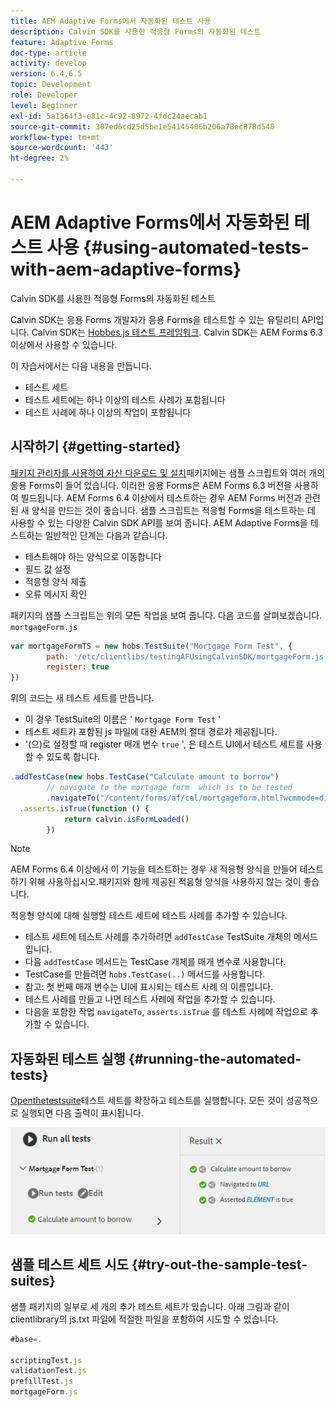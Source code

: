 ```yaml
---
title: AEM Adaptive Forms에서 자동화된 테스트 사용
description: Calvin SDK를 사용한 적응형 Forms의 자동화된 테스트
feature: Adaptive Forms
doc-type: article
activity: develop
version: 6.4,6.5
topic: Development
role: Developer
level: Beginner
exl-id: 5a1364f3-e81c-4c92-8972-4fdc24aecab1
source-git-commit: 307ed6cd25d5be1e54145406b206a78ec878d548
workflow-type: tm+mt
source-wordcount: '443'
ht-degree: 2%

---
```


# AEM Adaptive Forms에서 자동화된 테스트 사용 {#using-automated-tests-with-aem-adaptive-forms}

Calvin SDK를 사용한 적응형 Forms의 자동화된 테스트

Calvin SDK는 응용 Forms 개발자가 응용 Forms을 테스트할 수 있는 유틸리티 API입니다. Calvin SDK는 [Hobbes.js 테스트 프레임워크](https://experienceleague.adobe.com/docs/experience-manager-release-information/aem-release-updates/previous-updates/aem-previous-versions.html). Calvin SDK는 AEM Forms 6.3 이상에서 사용할 수 있습니다.

이 자습서에서는 다음 내용을 만듭니다.

* 테스트 세트
* 테스트 세트에는 하나 이상의 테스트 사례가 포함됩니다
* 테스트 사례에 하나 이상의 작업이 포함됩니다

## 시작하기 {#getting-started}

[패키지 관리자를 사용하여 자산 다운로드 및 설치](assets/testingadaptiveformsusingcalvinsdk1.zip)패키지에는 샘플 스크립트와 여러 개의 응용 Forms이 들어 있습니다. 이러한 응용 Forms은 AEM Forms 6.3 버전을 사용하여 빌드됩니다. AEM Forms 6.4 이상에서 테스트하는 경우 AEM Forms 버전과 관련된 새 양식을 만드는 것이 좋습니다. 샘플 스크립트는 적응형 Forms을 테스트하는 데 사용할 수 있는 다양한 Calvin SDK API를 보여 줍니다. AEM Adaptive Forms을 테스트하는 일반적인 단계는 다음과 같습니다.

* 테스트해야 하는 양식으로 이동합니다
* 필드 값 설정
* 적응형 양식 제출
* 오류 메시지 확인

패키지의 샘플 스크립트는 위의 모든 작업을 보여 줍니다.
다음 코드를 살펴보겠습니다. `mortgageForm.js`

```javascript
var mortgageFormTS = new hobs.TestSuite("Mortgage Form Test", {
        path: '/etc/clientlibs/testingAFUsingCalvinSDK/mortgageForm.js',
        register: true
})
```

위의 코드는 새 테스트 세트를 만듭니다.

* 이 경우 TestSuite의 이름은 &#39; `Mortgage Form Test` &#39;
* 테스트 세트가 포함된 js 파일에 대한 AEM의 절대 경로가 제공됩니다.
* &#39;(으)로 설정할 때 register 매개 변수 `true` &#39;, 은 테스트 UI에서 테스트 세트를 사용할 수 있도록 합니다.

```javascript
.addTestCase(new hobs.TestCase("Calculate amount to borrow")
        // navigate to the mortgage form  which is to be tested
        .navigateTo("/content/forms/af/cal/mortgageform.html?wcmmode=disabled")
  .asserts.isTrue(function () {
            return calvin.isFormLoaded()
        })
```

>[!NOTE]
>
>AEM Forms 6.4 이상에서 이 기능을 테스트하는 경우 새 적응형 양식을 만들어 테스트하기 위해 사용하십시오.패키지와 함께 제공된 적응형 양식을 사용하지 않는 것이 좋습니다.

적응형 양식에 대해 실행할 테스트 세트에 테스트 사례를 추가할 수 있습니다.

* 테스트 세트에 테스트 사례를 추가하려면 `addTestCase` TestSuite 개체의 메서드입니다.
* 다음 `addTestCase` 메서드는 TestCase 개체를 매개 변수로 사용합니다.
* TestCase를 만들려면 `hobs.TestCase(..)` 메서드를 사용합니다.
* 참고: 첫 번째 매개 변수는 UI에 표시되는 테스트 사례 의 이름입니다.
* 테스트 사례를 만들고 나면 테스트 사례에 작업을 추가할 수 있습니다.
* 다음을 포함한 작업 `navigateTo`, `asserts.isTrue` 를 테스트 사례에 작업으로 추가할 수 있습니다.

## 자동화된 테스트 실행 {#running-the-automated-tests}

[Openthetestsuite](http://localhost:4502/libs/granite/testing/hobbes.html)테스트 세트를 확장하고 테스트를 실행합니다. 모든 것이 성공적으로 실행되면 다음 출력이 표시됩니다.

![calvinsdk](assets/calvinimage.png)

## 샘플 테스트 세트 시도 {#try-out-the-sample-test-suites}

샘플 패키지의 일부로 세 개의 추가 테스트 세트가 있습니다. 아래 그림과 같이 clientlibrary의 js.txt 파일에 적절한 파일을 포함하여 시도할 수 있습니다.

```javascript
#base=.

scriptingTest.js
validationTest.js
prefillTest.js
mortgageForm.js
```
